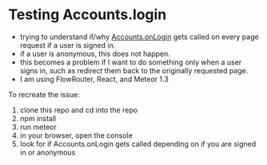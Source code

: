 # Testing Accounts.login

- trying to understand if/why [Accounts.onLogin](http://docs.meteor.com/#/full/accounts_onlogin) gets called on every page request if a user is signed in.
- if a user is anonymous, this does not happen.
- this becomes a problem if I want to do something only when a user signs in, such as redirect them back to the originally requested page. 
- I am using FlowRouter, React, and Meteor 1.3

To recreate the issue:

1. clone this repo and cd into the repo
2. npm install
3. run meteor
4. in your browser, open the console
5. look for if Accounts.onLogin gets called depending on if you are signed in or anonymous

